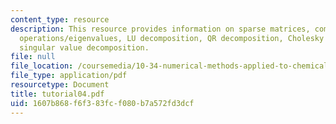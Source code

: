 ```yaml
---
content_type: resource
description: This resource provides information on sparse matrices, common matrix
  operations/eigenvalues, LU decomposition, QR decomposition, Cholesky decomposition,
  singular value decomposition.
file: null
file_location: /coursemedia/10-34-numerical-methods-applied-to-chemical-engineering-fall-2005/1607b868f6f383fcf080b7a572fd3dcf_tutorial04.pdf
file_type: application/pdf
resourcetype: Document
title: tutorial04.pdf
uid: 1607b868-f6f3-83fc-f080-b7a572fd3dcf
---
```

